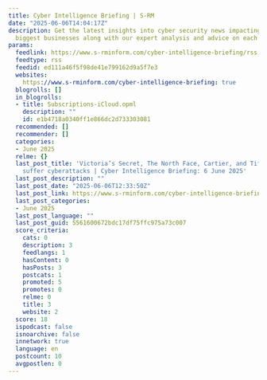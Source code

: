 ```yaml
---
title: Cyber Intelligence Briefing | S-RM
date: "2025-06-06T14:04:17Z"
description: Get the latest insights into cyber security news impacting the world’s
  biggest businesses along with our expert analysis and advice on each story.
params:
  feedlink: https://www.s-rminform.com/cyber-intelligence-briefing/rss.xml
  feedtype: rss
  feedid: ed111a46f5f98de41e799162d9a5f7e3
  websites:
    https://www.s-rminform.com/cyber-intelligence-briefing: true
  blogrolls: []
  in_blogrolls:
  - title: Subscriptions-iCloud.opml
    description: ""
    id: e1b4718a0340ff1e866dc2d733303081
  recommended: []
  recommender: []
  categories:
  - June 2025
  relme: {}
  last_post_title: 'Victoria’s Secret, The North Face, Cartier, and Tiffany & Co.
    suffer cyberattacks | Cyber Intelligence Briefing: 6 June 2025'
  last_post_description: ""
  last_post_date: "2025-06-06T12:33:50Z"
  last_post_link: https://www.s-rminform.com/cyber-intelligence-briefing/victorias-secret-tiffany-north-facecyber-intelligence-briefing-6-june-2025
  last_post_categories:
  - June 2025
  last_post_language: ""
  last_post_guid: 5561600672bdc17df75ffc975a73c007
  score_criteria:
    cats: 0
    description: 3
    feedlangs: 1
    hasContent: 0
    hasPosts: 3
    postcats: 1
    promoted: 5
    promotes: 0
    relme: 0
    title: 3
    website: 2
  score: 18
  ispodcast: false
  isnoarchive: false
  innetwork: true
  language: en
  postcount: 10
  avgpostlen: 0
---
```


